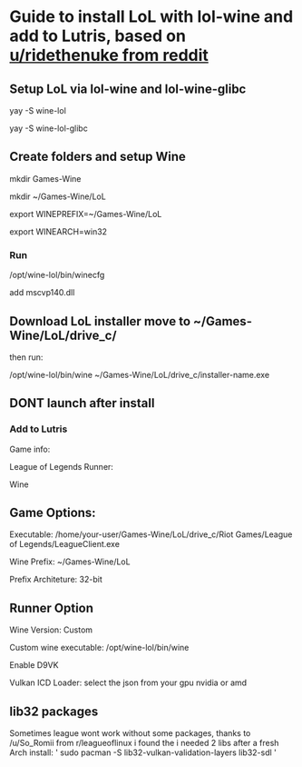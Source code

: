 # Guide to install LoL with lol-wine and add to Lutris, based on [u/ridethenuke from reddit](https://old.reddit.com/r/leagueoflinux/comments/bx0y2s/success_latest_arch_linux_winelol_patch_911/)

## Setup LoL via lol-wine and lol-wine-glibc
yay -S wine-lol

yay -S wine-lol-glibc

## Create folders and setup Wine

mkdir Games-Wine

mkdir ~/Games-Wine/LoL

export WINEPREFIX=~/Games-Wine/LoL

export WINEARCH=win32

### Run

/opt/wine-lol/bin/winecfg

add mscvp140.dll

## Download LoL installer move to ~/Games-Wine/LoL/drive_c/
then run:

/opt/wine-lol/bin/wine ~/Games-Wine/LoL/drive_c/installer-name.exe

## DONT launch after install

### Add to Lutris

Game info:

League of Legends
Runner:

Wine

## Game Options:
Executable: /home/your-user/Games-Wine/LoL/drive_c/Riot Games/League of Legends/LeagueClient.exe

Wine Prefix: ~/Games-Wine/LoL

Prefix Architeture: 32-bit

## Runner Option
Wine Version: Custom

Custom wine executable: /opt/wine-lol/bin/wine

Enable D9VK

Vulkan ICD Loader: select the json from your gpu nvidia or amd

## lib32 packages

Sometimes league wont work without some packages, thanks to /u/So_Romii from r/leagueoflinux i found the i needed 2 libs after a fresh Arch install:
' sudo pacman -S lib32-vulkan-validation-layers lib32-sdl '
